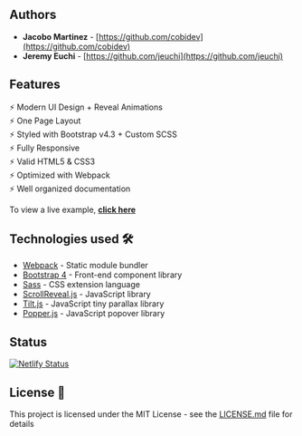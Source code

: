 
## Authors

-   **Jacobo Martinez**  -  [https://github.com/cobidev](https://github.com/cobidev)
-    **Jeremy Euchi**  -  [https://github.com/jeuchi](https://github.com/jeuchi)

## Features

⚡️ Modern UI Design + Reveal Animations\
⚡️ One Page Layout\
⚡️ Styled with Bootstrap v4.3 + Custom SCSS\
⚡️ Fully Responsive\
⚡️ Valid HTML5 & CSS3\
⚡️ Optimized with Webpack\
⚡️ Well organized documentation

To view a live example, **[click here](http://www.jeremyeuchi.com/)**

## Technologies used  🛠️

-   [Webpack](https://webpack.js.org/concepts/)  - Static module bundler
-   [Bootstrap 4](https://getbootstrap.com/docs/4.3/getting-started/introduction/)  - Front-end component library
-   [Sass](https://sass-lang.com/documentation)  - CSS extension language
-   [ScrollReveal.js](https://scrollrevealjs.org/)  - JavaScript library
-   [Tilt.js](https://gijsroge.github.io/tilt.js/)  - JavaScript tiny parallax library
-   [Popper.js](https://popper.js.org/)  - JavaScript popover library

## Status

[![Netlify Status](https://api.netlify.com/api/v1/badges/75600296-89eb-4640-9e7e-fa87fba7ce76/deploy-status)](https://app.netlify.com/sites/jeremyeuchi/deploys)

## License 📄

This project is licensed under the MIT License - see the [LICENSE.md](LICENSE.md) file for details
